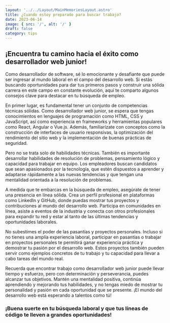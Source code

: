 ```yaml
---
layout: '../../Layout/MainMemoriesLayout.astro'
title: ¿Cuando estoy preparado para buscar trabajo?
date: 2023-06-14
image: { src: '/', alt: '/' }
draft: false
category: tips
---
```


## ¡Encuentra tu camino hacia el éxito como desarrollador web junior!

Como desarrollador de software, sé lo emocionante y desafiante que puede ser ingresar al mundo laboral en el campo del desarrollo web. Si estás buscando oportunidades para dar tus primeros pasos y construir una sólida carrera en este campo en constante evolución, aquí te comparto algunos consejos clave para destacar en tu búsqueda de empleo.

En primer lugar, es fundamental tener un conjunto de competencias técnicas sólidas. Como desarrollador web junior, se espera que tengas conocimientos en lenguajes de programación como HTML, CSS y JavaScript, así como experiencia en frameworks y herramientas populares como React, Angular o Vue.js. Además, familiarízate con conceptos como la construcción de interfaces de usuario responsivas, la optimización del rendimiento del sitio web y la implementación de buenas prácticas de seguridad.

Pero no se trata solo de habilidades técnicas. También es importante desarrollar habilidades de resolución de problemas, pensamiento lógico y capacidad para trabajar en equipo. Los empleadores buscan candidatos que sean apasionados por la tecnología, que estén dispuestos a aprender y adaptarse rápidamente a las nuevas tendencias y que tengan una mentalidad orientada a la resolución de problemas.

A medida que te embarcas en la búsqueda de empleo, asegúrate de tener una presencia en línea sólida. Crea un perfil profesional en plataformas como LinkedIn y GitHub, donde puedas mostrar tus proyectos y contribuciones al mundo del desarrollo web. Participa en comunidades en línea, asiste a eventos de la industria y conecta con otros profesionales para expandir tu red y estar al tanto de las últimas tendencias y oportunidades laborales.

No subestimes el poder de las pasantías y proyectos personales. Incluso si no tienes una amplia experiencia laboral, participar en pasantías o trabajar en proyectos personales te permitirá ganar experiencia práctica y demostrar tu pasión por el desarrollo web. Estos proyectos también pueden servir como ejemplos concretos de tu trabajo y tu capacidad para llevar a cabo tareas del mundo real.

Recuerda que encontrar trabajo como desarrollador web junior puede llevar tiempo y esfuerzo, pero con determinación y perseverancia, puedes alcanzar tus objetivos. Mantén una mentalidad positiva, continúa aprendiendo y mejorando tus habilidades, y no tengas miedo de mostrar tu personalidad y pasión en cada oportunidad que se presente. ¡El mundo del desarrollo web está esperando a talentos como tú!

### ¡Buena suerte en tu búsqueda laboral y que tus líneas de código te lleven a grandes oportunidades!
